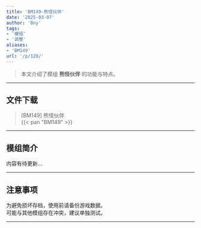 ```yaml
---
title: 'BM149-熊怪伙伴'
date: '2025-03-07'
author: 'Bny'
tags:
- '模组'
- '调整'
aliases:
- 'BM149'
url: '/p/128/'
---
```


> 本文介绍了模组 **熊怪伙伴** 的功能与特点。

---

## 文件下载

> [BM149] 熊怪伙伴  
{{< pan "BM149" >}}  

---

## 模组简介

>  
内容有待更新...  

---

## 注意事项

>  
为避免损坏存档，使用前请备份游戏数据。  
可能与其他模组存在冲突，建议单独测试。  

---

